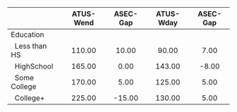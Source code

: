
|                      |    ATUS-Wend |     ASEC-Gap |    ATUS-Wday |     ASEC-Gap |
| -------------------- | :----------: | :----------: | :----------: | :----------: |
| Education            |              |              |              |              |
| &nbsp;&nbsp;Less than HS |       110.00 |        10.00 |        90.00 |         7.00 |
| &nbsp;&nbsp;HighSchool |       165.00 |         0.00 |       143.00 |        -8.00 |
| &nbsp;&nbsp;Some College |       170.00 |         5.00 |       125.00 |         5.00 |
| &nbsp;&nbsp;College+ |       225.00 |       -15.00 |       130.00 |         5.00 |

